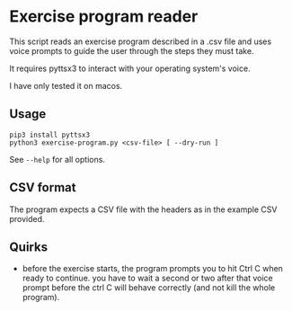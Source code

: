 # Exercise program reader

This script reads an exercise program described in a .csv file and uses voice
prompts to guide the user through the steps they must take.

It requires pyttsx3 to interact with your operating system's voice.

I have only tested it on macos.

## Usage

```
pip3 install pyttsx3
python3 exercise-program.py <csv-file> [ --dry-run ]
```

See `--help` for all options.

## CSV format

The program expects a CSV file with the headers as in the example CSV provided.

## Quirks

- before the exercise starts, the program prompts you to hit Ctrl C when ready
  to continue. you have to wait a second or two after that voice prompt before
  the ctrl C will behave correctly (and not kill the whole program).
